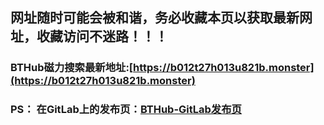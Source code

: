## **网址随时可能会被和谐，务必收藏本页以获取最新网址，收藏访问不迷路！！！**
###  BTHub磁力搜索最新地址:[https://b012t27h013u821b.monster](https://b012t27h013u821b.monster)

### PS： 在GitLab上的发布页：[**BTHub-GitLab发布页**](https://gitlab.com/fwonggh/Bthub/-/blob/master/README.md)
     


